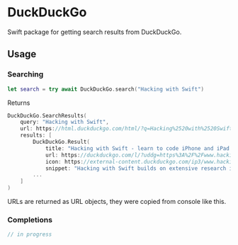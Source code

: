 # DuckDuckGo

Swift package for getting search results from DuckDuckGo.

## Usage

### Searching
```swift
let search = try await DuckDuckGo.search("Hacking with Swift")
```
Returns
```swift
DuckDuckGo.SearchResults(
    query: "Hacking with Swift",
    url: https://html.duckduckgo.com/html/?q=Hacking%2520with%2520Swift,
    results: [
        DuckDuckGo.Result(
            title: "Hacking with Swift - learn to code iPhone and iPad apps with free Swift ...",
            url: https://duckduckgo.com/l/?uddg=https%3A%2F%2Fwww.hackingwithswift.com%2F&rut=5a468c4231c9f99d84aa6d55a952aa2fdd7984dfe56cd4a8fbe6120219f125d9,
            icon: https://external-content.duckduckgo.com/ip3/www.hackingwithswift.com.ico,
            snippet: "Hacking with Swift builds on extensive research into learning and memory, to help you learn app development faster and more thoroughly. Spaced Repetition Our courses cover the important topics of app development, and repeat them at spaced intervals to help them sink into your long-term memory. Interactive Review"),
        ...
    ]
)
```
URLs are returned as URL objects, they were copied from console like this.

### Completions
```swift
// in progress
```
